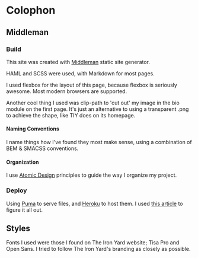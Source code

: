 # Colophon

## Middleman

### Build
This site was created with [Middleman](http://middlemanapp.com) static site generator.

HAML and SCSS were used, with Markdown for most pages.

I used flexbox for the layout of this page, because flexbox is seriously awesome. Most modern browsers are supported.

Another cool thing I used was clip-path to 'cut out' my image in the bio module on the first page. It's just an alternative to using a transparent .png to achieve the shape, like TIY does on its homepage.

#### Naming Conventions

I name things how I've found they most make sense, using a combination of BEM & SMACSS conventions.

#### Organization

I use [Atomic Design](http://patternlab.io/about.html) principles to guide the way I organize my project.

### Deploy
Using [Puma](http://puma.io/) to serve files, and [Heroku](http://www.heroku.com) to host them. I used [this article](http://jordanelver.co.uk/blog/2014/02/17/how-i-deployed-middleman-to-heroku/) to figure it all out.

## Styles

Fonts I used were those I found on The Iron Yard website; Tisa Pro and Open Sans. I tried to follow The Iron Yard's branding as closely as possible.

